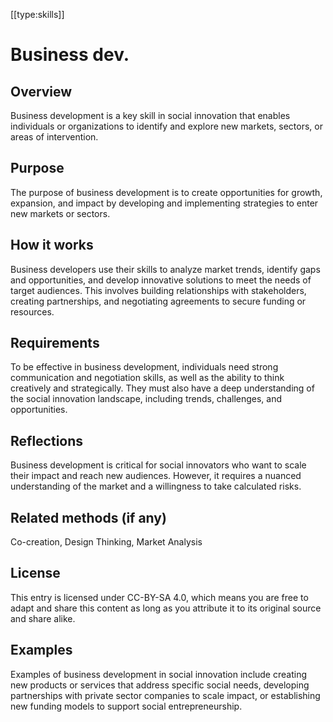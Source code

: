 [[type:skills]]

# Business dev.

## Overview
Business development is a key skill in social innovation that enables individuals or organizations to identify and explore new markets, sectors, or areas of intervention.

## Purpose
The purpose of business development is to create opportunities for growth, expansion, and impact by developing and implementing strategies to enter new markets or sectors.

## How it works
Business developers use their skills to analyze market trends, identify gaps and opportunities, and develop innovative solutions to meet the needs of target audiences. This involves building relationships with stakeholders, creating partnerships, and negotiating agreements to secure funding or resources.

## Requirements
To be effective in business development, individuals need strong communication and negotiation skills, as well as the ability to think creatively and strategically. They must also have a deep understanding of the social innovation landscape, including trends, challenges, and opportunities.

## Reflections
Business development is critical for social innovators who want to scale their impact and reach new audiences. However, it requires a nuanced understanding of the market and a willingness to take calculated risks.

## Related methods (if any)
Co-creation, Design Thinking, Market Analysis

## License
This entry is licensed under CC-BY-SA 4.0, which means you are free to adapt and share this content as long as you attribute it to its original source and share alike.

## Examples
Examples of business development in social innovation include creating new products or services that address specific social needs, developing partnerships with private sector companies to scale impact, or establishing new funding models to support social entrepreneurship.